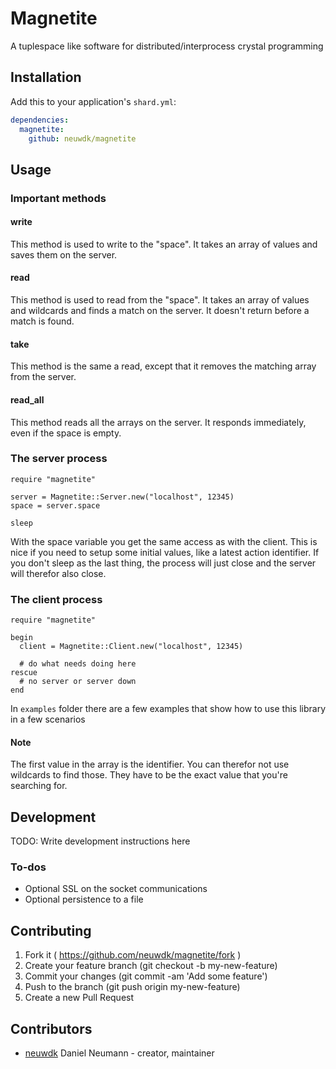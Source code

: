 # Magnetite

A tuplespace like software for distributed/interprocess crystal programming

## Installation

Add this to your application's `shard.yml`:

```yaml
dependencies:
  magnetite:
    github: neuwdk/magnetite
```

## Usage

### Important methods

#### write
This method is used to write to the "space".
It takes an array of values and saves them on the server.

#### read
This method is used to read from the "space".
It takes an array of values and wildcards and finds a match on the server.
It doesn't return before a match is found.

#### take
This method is the same a read, except that it removes the matching array from the server.

#### read\_all
This method reads all the arrays on the server. It responds immediately, even if the space is empty.


### The server process
```crystal
require "magnetite"

server = Magnetite::Server.new("localhost", 12345)
space = server.space

sleep
```

With the space variable you get the same access as with the client.
This is nice if you need to setup some initial values, like a latest action identifier.
If you don't sleep as the last thing, the process will just close and the server will therefor also close.

### The client process
```crystal
require "magnetite"

begin
  client = Magnetite::Client.new("localhost", 12345)

  # do what needs doing here
rescue
  # no server or server down
end
```

In `examples` folder there are a few examples that show how to use this library in a few scenarios

#### Note
The first value in the array is the identifier. You can therefor not use wildcards to find those.
They have to be the exact value that you're searching for.

## Development

TODO: Write development instructions here

### To-dos
* Optional SSL on the socket communications
* Optional persistence to a file

## Contributing

1. Fork it ( https://github.com/neuwdk/magnetite/fork )
2. Create your feature branch (git checkout -b my-new-feature)
3. Commit your changes (git commit -am 'Add some feature')
4. Push to the branch (git push origin my-new-feature)
5. Create a new Pull Request

## Contributors

- [neuwdk](https://github.com/neuwdk) Daniel Neumann - creator, maintainer
